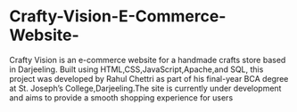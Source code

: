 # Crafty-Vision-E-Commerce-Website-
Crafty Vision is an e-commerce website for a handmade crafts store based in Darjeeling. Built using HTML,CSS,JavaScript,Apache,and SQL, this project was developed by Rahul Chettri as part of his final-year BCA degree at St. Joseph’s College,Darjeeling.The site is currently under development and aims to provide a smooth shopping experience for users
